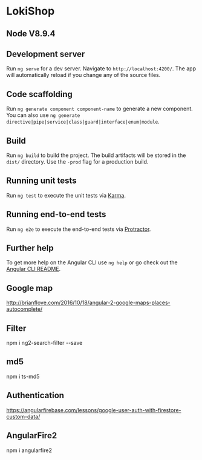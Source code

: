 # LokiShop

## Node V8.9.4

## Development server

Run `ng serve` for a dev server. Navigate to `http://localhost:4200/`. The app will automatically reload if you change any of the source files.

## Code scaffolding

Run `ng generate component component-name` to generate a new component. You can also use `ng generate directive|pipe|service|class|guard|interface|enum|module`.

## Build

Run `ng build` to build the project. The build artifacts will be stored in the `dist/` directory. Use the `-prod` flag for a production build.

## Running unit tests

Run `ng test` to execute the unit tests via [Karma](https://karma-runner.github.io).

## Running end-to-end tests

Run `ng e2e` to execute the end-to-end tests via [Protractor](http://www.protractortest.org/).

## Further help

To get more help on the Angular CLI use `ng help` or go check out the [Angular CLI README](https://github.com/angular/angular-cli/blob/master/README.md).

## Google map

http://brianflove.com/2016/10/18/angular-2-google-maps-places-autocomplete/


## Filter

npm i ng2-search-filter --save

## md5

npm i ts-md5

## Authentication

https://angularfirebase.com/lessons/google-user-auth-with-firestore-custom-data/

## AngularFire2

npm i angularfire2
